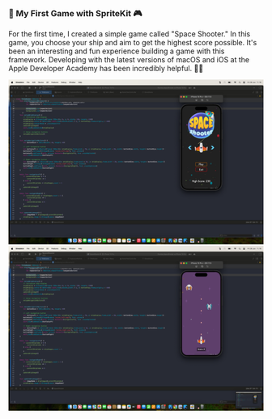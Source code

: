 ### 🚀 My First Game with SpriteKit 🎮

For the first time, I created a simple game called "Space Shooter." In this game, you choose your ship and aim to get the highest score possible. It's been an interesting and fun experience building a game with this framework. Developing with the latest versions of macOS and iOS at the Apple Developer Academy has been incredibly helpful. 🎉👾

![alt text](https://github.com/T0MM11Y/SpriteKit-SpaceShooter/blob/main/SpaceShooter/Documentation/picture1.png?raw=true)
![alt text](https://github.com/T0MM11Y/SpriteKit-SpaceShooter/blob/main/SpaceShooter/Documentation/picture2.png?raw=true)
